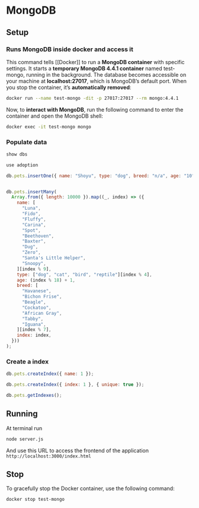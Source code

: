# MongoDB

## Setup

### Runs MongoDB inside docker and access it

This command tells [[Docker]] to run a **MongoDB container** with specific settings. It starts a **temporary MongoDB 4.4.1 container** named test-mongo, running in the background. The database becomes accessible on your machine at **localhost:27017**, which is MongoDB’s default port. When you stop the container, it’s **automatically removed**:

```bash
docker run --name test-mongo -dit -p 27017:27017 --rm mongo:4.4.1
```

Now, to **interact with MongoDB**, run the following command to enter the container and open the MongoDB shell:

```bash
docker exec -it test-mongo mongo
```

### Populate data

```javascript
show dbs

use adoption

db.pets.insertOne({ name: "Shoyu", type: "dog", breed: "n/a", age: "10"})


db.pets.insertMany(
  Array.from({ length: 10000 }).map((_, index) => ({
    name: [
      "Luna",
      "Fido",
      "Fluffy",
      "Carina",
      "Spot",
      "Beethoven",
      "Baxter",
      "Dug",
      "Zero",
      "Santa's Little Helper",
      "Snoopy",
    ][index % 9],
    type: ["dog", "cat", "bird", "reptile"][index % 4],
    age: (index % 18) + 1,
    breed: [
      "Havanese",
      "Bichon Frise",
      "Beagle",
      "Cockatoo",
      "African Gray",
      "Tabby",
      "Iguana",
    ][index % 7],
    index: index,
  }))
);
```

### Create a index

```javascript
db.pets.createIndex({ name: 1 });

db.pets.createIndex({ index: 1 }, { unique: true });

db.pets.getIndexes();
```

## Running

At terminal run

```bash
node server.js
```

And use this URL to access the frontend of the application
`http://localhost:3000/index.html`

## Stop

To gracefully stop the Docker container, use the following command:

```bash
docker stop test-mongo
```
